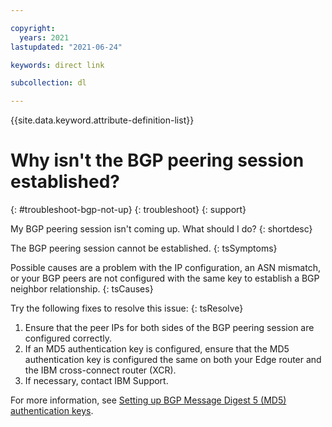```yaml
---

copyright:
  years: 2021
lastupdated: "2021-06-24"

keywords: direct link

subcollection: dl

---
```


{{site.data.keyword.attribute-definition-list}}

# Why isn't the BGP peering session established?  
{: #troubleshoot-bgp-not-up}
{: troubleshoot}
{: support}

My BGP peering session isn't coming up. What should I do?
{: shortdesc}

The BGP peering session cannot be established.
{: tsSymptoms}

Possible causes are a problem with the IP configuration, an ASN mismatch, or your BGP peers are not configured with the same key to establish a BGP neighbor relationship.
{: tsCauses}

Try the following fixes to resolve this issue:
{: tsResolve}

1. Ensure that the peer IPs for both sides of the BGP peering session are configured correctly.
1. If an MD5 authentication key is configured, ensure that the MD5 authentication key is configured the same on both your Edge router and the IBM cross-connect router (XCR).
1. If necessary, contact IBM Support.

For more information, see [Setting up BGP Message Digest 5 (MD5) authentication keys](/docs/dl?topic=dl-dl-md5).
